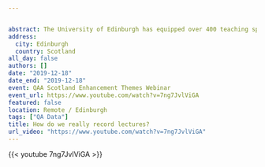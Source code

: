 ```yaml
---


abstract: The University of Edinburgh has equipped over 400 teaching spaces with a centrally provided lecture recording service. Jill MacKay used mixed methodologies to explore how staff and student experiences were affected, including National Student Survey, Course Evaluation Questionnaires, and service data. This webinar explored how the University engaged with all available evidence regarding student experience, and shared how they have been developing teaching practice in response.
address:
  city: Edinburgh
  country: Scotland
all_day: false
authors: []
date: "2019-12-18"
date_end: "2019-12-18"
event: QAA Scotland Enhancement Themes Webinar
event_url: https://www.youtube.com/watch?v=7ng7JvlViGA
featured: false
location: Remote / Edinburgh
tags: ["QA Data"]
title: How do we really record lectures? 
url_video: "https://www.youtube.com/watch?v=7ng7JvlViGA"
---
```


{{< youtube 7ng7JvlViGA >}}


